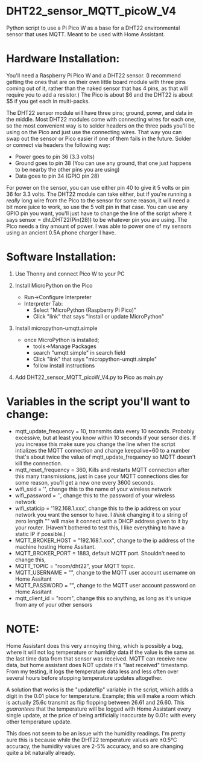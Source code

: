 # DHT22_sensor_MQTT_picoW_V4
Python script to use a Pi Pico W as a base for a DHT22 environmental sensor that uses MQTT. Meant to be used with Home Assistant.

# Hardware Installation:
You'll need a Raspberry Pi Pico W and a DHT22 sensor. (I recommend getting the ones that are on their own little board module with three pins coming out of it, rather than the naked sensor that has 4 pins, as that will require you to add a resistor.) The Pico is about $6 and the DHT22 is about $5 if you get each in multi-packs. 

The DHT22 sensor module will have three pins; ground, power, and data in the middle.
Most DHT22 modules come with connecting wires for each one, so the most convenient way is to solder headers on the three pads you'll be using on the Pico and just use the connecting wires. That way you can swap out the sensor or Pico easier if one of them fails in the future.
Solder or connect via headers the following way:
  - Power goes to pin 36 (3.3 volts)
  - Ground goes to pin 38 (You can use any ground, that one just happens to be nearby the other pins you are using)
  - Data goes to pin 34 (GPIO pin 28)

For power on the sensor, you can use either pin 40 to give it 5 volts or pin 36 for 3.3 volts. The DHT22 module can take either, but if you're running a *really* long wire from the Pico to the sensor for some reason, it will need a bit more juice to work, so use the 5 volt pin in that case.
You can use any GPIO pin you want, you'll just have to change the line of the script where it says sensor = dht.DHT22(Pin(28)) to be whatever pin you are using.
The Pico needs a tiny amount of power. I was able to power one of my sensors using an ancient 0.5A phone charger I have.

# Software Installation:
1. Use Thonny and connect Pico W to your PC
2. Install MicroPython on the Pico
    - Run->Configure Interpreter
    - Interpreter Tab:
	    - Select "MicroPython (Raspberry Pi Pico)"
	    - Click "link" that says "Install or update MicroPython"

3. Install micropython-umqtt.simple
    - once MicroPython is installed;
    	- tools->Manage Packages
    	- search "umqtt simple" in search field
    	- Click "link" that says "micropython-umqtt.simple"
    	- follow install instructions

4. Add DHT22_sensor_MQTT_picoW_V4.py to Pico as main.py

# Variables in the script you'll want to change:
- mqtt_update_frequency = 10, transmits data every 10 seconds. Probably excessive, but at least you know within 10 seconds if your sensor dies. If you increase this make sure you change the line when the script intializes the MQTT connection and change keepalive=60 to a number that's about twice the value of mqtt_update_frequency so MQTT doesn't kill the connection.
- mqtt_reset_frequency = 360, Kills and restarts MQTT connection after this many transmissions, just in case your MQTT connections dies for some reason, you'll get a new one every 3600 seconds.
- wifi_ssid = '', change this to the name of your wireless network
- wifi_password = '', change this to the password of your wireless network
- wifi_staticip = '192.168.1.xxx', change this to the ip address on your network you want the sensor to have. I *think* changing it to a string of zero length "" will make it connect with a DHCP address given to it by your router. (Haven't bothered to test this, I like everything to have a static IP if possible.)
- MQTT_BROKER_HOST = "192.168.1.xxx", change to the ip address of the machine hosting Home Assitant.
- MQTT_BROKER_PORT = 1883, default MQTT port. Shouldn't need to change this,
- MQTT_TOPIC = "room/dht22", your MQTT topic.
- MQTT_USERNAME = "", change to the MQTT user account username on Home Assitant
- MQTT_PASSWORD = "", change to the MQTT user account password on Home Assitant
- mqtt_client_id = "room", change this so anything, as long as it's unique from any of your other sensors

# NOTE:
Home Assistant does this very annoying thing, which is possibly a bug, where it will not log temperature or humidity data if the value is the same as the last time data from that sensor was received. MQTT can receive new data, but home assistant does NOT update it's "last received" timestamp. From my testing, it logs the temperature data less and less often over several hours before stopping temperature updates altogether. 

A solution that works is the "updateflip" variable in the script, which adds a digit in the 0.01 place for temperature. Example; this will make a room which is actually 25.6c transmit as flip flopping between 26.61 and 26.60. This *guarantees* that the temperature will be logged with Home Assistant every single update, at the price of being artificially inaccurate by 0.01c with every other temperature update.

This does not seem to be an issue with the humidity readings. I'm pretty sure this is because while the DHT22 temperature values are ±0.5°C accuracy, the humidity values are 2-5% accuracy, and so are changing quite a bit naturally already.
